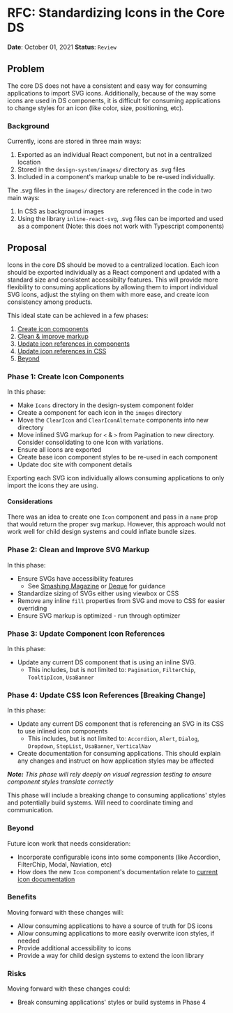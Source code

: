 # RFC: Standardizing Icons in the Core DS

**Date**: October 01, 2021
**Status**: `Review`

## Problem

The core DS does not have a consistent and easy way for consuming applications to import SVG icons. Additionally, because of the way some icons are used in DS components, it is difficult for consuming applications to change styles for an icon (like color, size, positioning, etc).

### Background

Currently, icons are stored in three main ways:

1. Exported as an individual React component, but not in a centralized location
2. Stored in the `design-system/images/` directory as .svg files
3. Included in a component's markup unable to be re-used individually.

The .svg files in the `images/` directory are referenced in the code in two main ways:

1. In CSS as background images
2. Using the library `inline-react-svg`, .svg files can be imported and used as a component (Note: this does not work with Typescript components)

## Proposal

Icons in the core DS should be moved to a centralized location. Each icon should be exported individually as a React component and updated with a standard size and consistent accessibilty features. This will provide more flexibility to consuming applications by allowing them to import individual SVG icons, adjust the styling on them with more ease, and create icon consistency among products.

This ideal state can be achieved in a few phases:

1. [Create icon components](#phase-1-create-icon-components)
2. [Clean & improve markup](#phase-2-clean-and-improve-svg-markup)
3. [Update icon references in components](#phase-3-update-component-icon-references)
4. [Update icon references in CSS](#phase-4-update-css-icon-references)
5. [Beyond](#beyond)

### Phase 1: Create Icon Components

In this phase:

- Make `Icons` directory in the design-system component folder
- Create a component for each icon in the `images` directory
- Move the `ClearIcon` and `ClearIconAlternate` components into new directory
- Move inlined SVG markup for `<` & `>` from Pagination to new directory. Consider consolidating to one Icon with variations.
- Ensure all icons are exported
- Create base icon component styles to be re-used in each component
- Update doc site with component details

Exporting each SVG icon individually allows consuming applications to only import the icons they are using.

#### Considerations

There was an idea to create one `Icon` component and pass in a `name` prop that would return the proper svg markup. However, this approach would not work well for child design systems and could inflate bundle sizes.

### Phase 2: Clean and Improve SVG Markup

In this phase:

- Ensure SVGs have accessibility features
  - See [Smashing Magazine](https://www.smashingmagazine.com/2021/05/accessible-svg-patterns-comparison/) or [Deque](https://www.deque.com/blog/creating-accessible-svgs/) for guidance
- Standardize sizing of SVGs either using viewbox or CSS
- Remove any inline `fill` properties from SVG and move to CSS for easier overriding
- Ensure SVG markup is optimized - run through optimizer

### Phase 3: Update Component Icon References

In this phase:

- Update any current DS component that is using an inline SVG.
  - This includes, but is not limited to: `Pagination`, `FilterChip`, `TooltipIcon`, `UsaBanner`

### Phase 4: Update CSS Icon References [Breaking Change]

In this phase:

- Update any current DS component that is referencing an SVG in its CSS to use inlined icon components
  - This includes, but is not limited to: `Accordion`, `Alert`, `Dialog`, `Dropdown`, `StepList`, `UsaBanner`, `VerticalNav`
- Create documentation for consuming applications. This should explain any changes and instruct on how application styles may be affected

_**Note:** This phase will rely deeply on visual regression testing to ensure component styles translate correctly_

This phase will include a breaking change to consuming applications' styles and potentially build systems. Will need to coordinate timing and communication.

### Beyond

Future icon work that needs consideration:

- Incorporate configurable icons into some components (like Accordion, FilterChip, Modal, Naviation, etc)
- How does the new `Icon` component's documentation relate to [current icon documentation](https://design.cms.gov/style/icons/)

### Benefits

Moving forward with these changes will:

- Allow consuming applications to have a source of truth for DS icons
- Allow consuming applications to more easily overwrite icon styles, if needed
- Provide additional accessibility to icons
- Provide a way for child design systems to extend the icon library

### Risks

Moving forward with these changes could:

- Break consuming applications' styles or build systems in Phase 4
